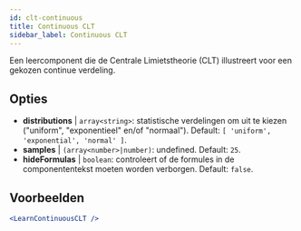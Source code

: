 ```yaml
---
id: clt-continuous
title: Continuous CLT
sidebar_label: Continuous CLT
---
```


Een leercomponent die de Centrale Limietstheorie (CLT) illustreert voor een gekozen continue verdeling.

## Opties

* __distributions__ | `array<string>`: statistische verdelingen om uit te kiezen ("uniform", "exponentieel" en/of "normaal"). Default: `[
  'uniform',
  'exponential',
  'normal'
]`.
* __samples__ | `(array<number>|number)`: undefined. Default: `25`.
* __hideFormulas__ | `boolean`: controleert of de formules in de componententekst moeten worden verborgen. Default: `false`.


## Voorbeelden

```jsx live
<LearnContinuousCLT />
```

